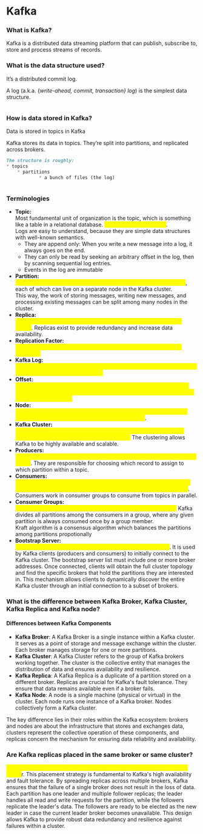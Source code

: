 # Kafka

### What is Kafka?

Kafka is a distributed data streaming platform that can publish, subscribe to, store and process streams of records.

### What is the data structure used?

It’s a distributed commit log.

A log (a.k.a. {_write-ahead, commit, transaction} log_) is the simplest data structure.

<figure><img src="../../.gitbook/assets/image (1).png" alt=""><figcaption></figcaption></figure>



### How is data stored in Kafka?

Data is stored in topics in Kafka

Kafka stores its data in topics. They’re split into partitions, and replicated across brokers.

```markdown
The structure is roughly:
* topics
    * partitions
            * a bunch of files (the log)
```

<figure><img src="../../.gitbook/assets/image (1) (1).png" alt=""><figcaption></figcaption></figure>

### Terminologies

* **Topic:** \
  Most fundamental unit of organization is the topic, which is something like a table in a relational database. <mark style="color:yellow;">A topic is a log of events</mark>. \
  Logs are easy to understand, because they are simple data structures with well-known semantics.
  * They are append only: When you write a new message into a log, it always goes on the end.
  * They can only be read by seeking an arbitrary offset in the log, then by scanning sequential log entries.&#x20;
  * Events in the log are immutable
* **Partition:**\
  <mark style="color:yellow;">Partitioning takes the single topic log and breaks it into multiple logs</mark>, each of which can live on a separate node in the Kafka cluster. \
  This way, the work of storing messages, writing new messages, and processing existing messages can be split among many nodes in the cluster.
* **Replica:**\
  <mark style="color:yellow;">A replica of a partition is a "copy" of the data, stored on a different broker</mark>. Replicas exist to provide redundancy and increase data availability.
* **Replication Factor:**\
  <mark style="color:yellow;">The replication factor is the number of nodes to which your data is replicated</mark>
* **Kafka Log:**\
  <mark style="color:yellow;">Kafka log is a distributed commit log present inside a partition which has an monotonically increasing offset.</mark>
* **Offset:** \
  <mark style="color:yellow;">The offset is a unique identifier for each message within a partition. It denotes the position of a message within the log and allows consumers to track their progress.</mark>
* **Node:** \
  <mark style="color:yellow;">A node is a single machine (physical or virtual) that is part of a Kafka cluster. Each node hosts one or more Kafka brokers</mark>.
* **Kafka Cluster:** \
  <mark style="color:yellow;">A Kafka cluster is a group of nodes or servers that work together to manage and store Kafka topics and partitions.</mark> The clustering allows Kafka to be highly available and scalable.
* **Producers:** \
  <mark style="color:yellow;">Producers are applications or processes that publish messages to Kafka topics</mark>. They are responsible for choosing which record to assign to which partition within a topic.
* **Consumers:** \
  <mark style="color:yellow;">Consumers are applications or processes that subscribe to topics and process the stream of records produced to them by the Kafka cluster</mark>. Consumers work in consumer groups to consume from topics in parallel.
* **Consumer Groups:**\
  <mark style="color:yellow;">A consumer group is a set of consumers that reads from a topic.</mark> Kafka divides all partitions among the consumers in a group, where any given partition is always consumed once by a group member.\
  Kraft algorithm is a consensus algorithm which balances the partitions among partitions propotionally
* **Bootstrap Server:**\
  <mark style="color:yellow;">A Bootstrap Server is an entry point into the Kafka ecosystem</mark>. It is used by Kafka clients (producers and consumers) to initially connect to the Kafka cluster. The bootstrap server list must include one or more broker addresses. Once connected, clients will obtain the full cluster topology and find the specific brokers that hold the partitions they are interested in. This mechanism allows clients to dynamically discover the entire Kafka cluster through an initial connection to a subset of brokers.

### **What is the difference between Kafka Broker, Kafka Cluster, Kafka Replica and Kafka node?**

#### Differences between Kafka Components

* **Kafka Broker**: A Kafka Broker is a single instance within a Kafka cluster. It serves as a point of storage and message exchange within the cluster. Each broker manages storage for one or more partitions.
* **Kafka Cluster**: A Kafka Cluster refers to the group of Kafka brokers working together. The cluster is the collective entity that manages the distribution of data and ensures availability and resilience.
* **Kafka Replica**: A Kafka Replica is a duplicate of a partition stored on a different broker. Replicas are crucial for Kafka's fault tolerance. They ensure that data remains available even if a broker fails.
* **Kafka Node**: A node is a single machine (physical or virtual) in the cluster. Each node runs one instance of a Kafka broker. Nodes collectively form a Kafka cluster.

The key difference lies in their roles within the Kafka ecosystem: brokers and nodes are about the infrastructure that stores and exchanges data, clusters represent the collective operation of these components, and replicas concern the mechanism for ensuring data reliability and availability.

### Are Kafka replicas placed in the same broker or same cluster?

<mark style="color:yellow;">Kafka replicas are placed across different brokers within the same Kafka cluste</mark>r. This placement strategy is fundamental to Kafka's high availability and fault tolerance. By spreading replicas across multiple brokers, Kafka ensures that the failure of a single broker does not result in the loss of data. Each partition has one leader and multiple follower replicas; the leader handles all read and write requests for the partition, while the followers replicate the leader's data. The followers are ready to be elected as the new leader in case the current leader broker becomes unavailable. This design allows Kafka to provide robust data redundancy and resilience against failures within a cluster.
